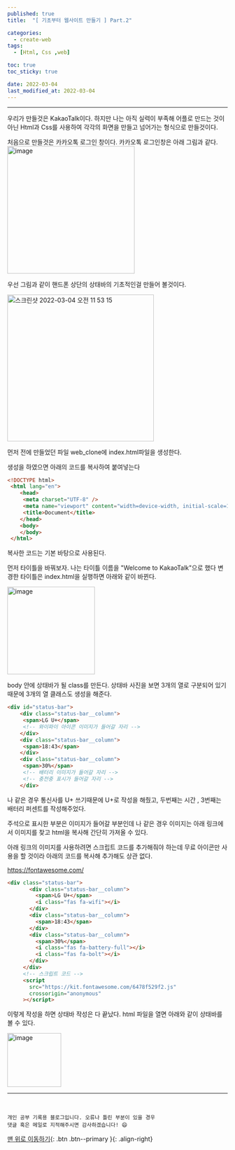 ```yaml
---
published: true
title:  "[ 기초부터 웹사이트 만들기 ] Part.2" 

categories:
  - create-web
tags:
  - [Html, Css ,web]

toc: true
toc_sticky: true

date: 2022-03-04
last_modified_at: 2022-03-04
---
```

---
우리가 만들것은 KakaoTalk이다.
하지만 나는 아직 실력이 부족해 어플로 만드는 것이 아닌 Html과 Css를 사용하여 각각의 화면을 만들고 넘어가는 형식으로 만들것이다.

처음으로 만들것은 카카오톡 로그인 창이다.
카카오톡 로그인창은 아래 그림과 같다.
<img width="291" alt="image" src="https://user-images.githubusercontent.com/88019314/156691876-4e0ec438-a338-4b1b-85f4-4377147f42a3.png">

우선 그림과 같이 핸드폰 상단의 상태바의 기초적인걸 만들어 볼것이다.

<img width="335" alt="스크린샷 2022-03-04 오전 11 53 15" src="https://user-images.githubusercontent.com/88019314/156690438-2237ecfc-5977-4350-b4d0-d1d7493a81aa.png">

먼저 전에 만들었던 파일 web_clone에 index.html파일을 생성한다.

생성을 하였으면 아래의 코드를 복사하여 붙여넣는다

~~~html
<!DOCTYPE html>
 <html lang="en">
    <head>
     <meta charset="UTF-8" />
     <meta name="viewport" content="width=device-width, initial-scale=1.0" />
     <title>Document</title>
    </head>
    <body>
    </body>
 </html>
~~~

복사한 코드는 기본 바탕으로 사용된다.

먼저 타이틀을 바꿔보자. 나는 타이틀 이름을 "Welcome to KakaoTalk"으로 했다
변경한 타이틀은 index.html을 실행하면 아래와 같이 바뀐다.

<img width="200" alt="image" src="https://user-images.githubusercontent.com/88019314/156692971-e5561469-9714-4141-a258-baba2c373be6.png">

body 안에 상태바가 될 class를 만든다.
상태바 사진을 보면 3개의 열로 구분되어 있기때문에 3개의 열 클래스도 생성을 해준다.
~~~html
<div id="status-bar">
    <div class="status-bar__column">
     <span>LG U+</span>
     <!-- 와이파이 아이콘 이미지가 들어갈 자리 -->
    </div>
    <div class="status-bar__column">
     <span>18:43</span>
    </div>
    <div class="status-bar__column">
     <span>30%</span>
     <!-- 배터리 이미지가 들어갈 자리 -->
     <!-- 충전중 표시가 들어갈 자리 -->
    </div>
~~~
나 같은 경우 통신사를 U+ 쓰기때문에 U+로 작성을 해줬고, 두번째는 시간 , 3번째는 배터리 퍼센트를 작성해주었다.

주석으로 표시한 부분은 이미지가 들어갈 부분인데 나 같은 경우 이미지는 아래 링크에서 이미지를 찾고 html을 복사해 간단히 가져올 수 있다.

아래 링크의 이미지를 사용하려면 스크립트 코드를 추가해줘야 하는데 무료 아이콘만 사용을 할 것이라 아래의 코드를 복사해 추가해도 상관 없다.

https://fontawesome.com/

~~~html
<div class="status-bar">
       <div class="status-bar__column">
         <span>LG U+</span>
         <i class="fas fa-wifi"></i>
       </div>
       <div class="status-bar__column">
         <span>18:43</span>
       </div>
       <div class="status-bar__column">
         <span>30%</span>
         <i class="fas fa-battery-full"></i>
         <i class="fas fa-bolt"></i>
       </div>
     </div>
     <!-- 스크립트 코드 -->
     <script
       src="https://kit.fontawesome.com/6478f529f2.js"
       crossorigin="anonymous"
     ></script>
~~~

이렇게 작성을 하면 상태바 작성은 다 끝났다.
html 파일을 열면 아래와 같이 상태바를 볼 수 있다.

<img width="123" alt="image" src="https://user-images.githubusercontent.com/88019314/156695672-dac5164d-3173-4c31-a360-7a7f0e49ff33.png">


<script src="https://gist.github.com/Sheep1sik/2b4fce1fa8d55d6c6df982c30df6c5f9.js"></script>

***
<br>

    개인 공부 기록용 블로그입니다. 오류나 틀린 부분이 있을 경우 
    댓글 혹은 메일로 지적해주시면 감사하겠습니다! 😄

[맨 위로 이동하기](#){: .btn .btn--primary }{: .align-right}